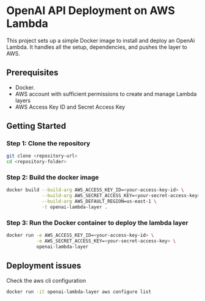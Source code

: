 # OpenAI API Deployment on AWS Lambda

This project sets up a simple Docker image to install and deploy an OpenAi Lambda. It handles all the setup, dependencies, and pushes the layer to AWS.

## Prerequisites


- Docker.
- AWS account with sufficient permissions to create and manage Lambda layers
- AWS Access Key ID and Secret Access Key

## Getting Started

### Step 1: Clone the repository

```bash
git clone <repository-url>
cd <repository-folder>
```

### Step 2: Build the docker image

```bash
docker build --build-arg AWS_ACCESS_KEY_ID=<your-access-key-id> \
             --build-arg AWS_SECRET_ACCESS_KEY=<your-secret-access-key> \
             --build-arg AWS_DEFAULT_REGION=us-east-1 \
             -t openai-lambda-layer .
```

### Step 3: Run the Docker container to deploy the lambda layer

```bash
docker run -e AWS_ACCESS_KEY_ID=<your-access-key-id> \
           -e AWS_SECRET_ACCESS_KEY=<your-secret-access-key> \
           openai-lambda-layer
```

## Deployment issues

Check the aws cli configuration

```bash
docker run -it openai-lambda-layer aws configure list
```